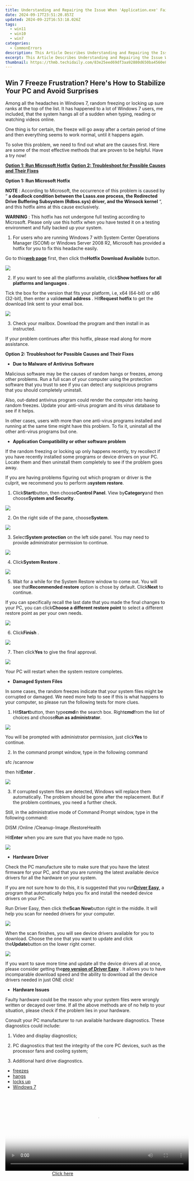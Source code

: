 ```yaml
---
title: Understanding and Repairing the Issue When 'Application.exe' Fails to Run
date: 2024-09-17T23:51:20.857Z
updated: 2024-09-22T16:53:18.026Z
tags:
  - win11
  - win10
  - win7
categories:
  - CommonErrors
description: This Article Describes Understanding and Repairing the Issue When 'Application.exe' Fails to Run
excerpt: This Article Describes Understanding and Repairing the Issue When 'Application.exe' Fails to Run
thumbnail: https://thmb.techidaily.com/83e25eed69df3aa92880d650ba4560e8ba50f00f0835c8a9e56b3818bf712cbe.jpg
---
```


## Win 7 Freeze Frustration? Here's How to Stabilize Your PC and Avoid Surprises

Among all the headaches in Windows 7, random freezing or locking up sure ranks at the top of the list. It has happened to a lot of Windows 7 users, me included, that the system hangs all of a sudden when typing, reading or watching videos online.  
  
 One thing is for certain, the freeze will go away after a certain period of time and then everything seems to work normal, until it happens again.
  
 To solve this problem, we need to find out what are the causes first. Here are some of the most effective methods that are proven to be helpful. Have a try now!
  
[**Option 1: Run Microsoft Hotfix**](https://tools.techidaily.com/drivereasy/download/)
[**Option 2: Troubleshoot for Possible Causes and Their Fixes**](https://tools.techidaily.com/drivereasy/download/)
  
 **Option 1: Run Microsoft Hotfix**
  
**NOTE** : According to Microsoft, the occurrence of this problem is caused by “ **a deadlock condition between the Lsass.exe process, the Redirected Drive Buffering Subsystem (Rdbss.sys) driver, and the Winsock kernel** “, and this hotfix aims at this cause exclusively.
  
**WARNING** : This hotfix has not undergone full testing according to Microsoft. Please only use this hotfix when you have tested it on a testing environment and fully backed up your system.
  
 1) For users who are running Windows 7 with System Center Operations Manager (SCOM) or Windows Server 2008 R2, Microsoft has provided a hotfix for you to fix this headache easily.
  
 Go to this[**web page**](https://support.microsoft.com/en-us/help/2265716/a-computer-that-is-running-windows-server-2008-r2-or-windows-7-stops-responding-randomly) first, then click the**Hotfix Download Available** button.
  
![](https://images.drivereasy.com/wp-content/uploads/2017/03/img_58dc77eb5b7e6.png)
  
 2) If you want to see all the platforms available, click**Show hotfixes for all platforms and languages** .  
  
 Tick the box for the version that fits your platform, i.e, x64 (64-bit) or x86 (32-bit), then enter a valid**email address** . Hit**Request hotfix** to get the download link sent to your email box.  
  
![](https://images.drivereasy.com/wp-content/uploads/2017/03/img_58dc792f21dc9.png)
  
 3) Check your mailbox. Download the program and then install in as instructed.

 If your problem continues after this hotfix, please read along for more assistance.

 **Option 2: Troubleshoot for Possible Causes and Their Fixes**
  
* **Due to Malware of Antivirus Software**
  
Malicious software may be the causes of random hangs or freezes, among other problems. Run a full scan of your computer using the protection software that you trust to see if you can detect any suspicious programs that you should completely uninstall.
  
Also, out-dated antivirus program could render the computer into having random freezes. Update your anti-virus program and its virus database to see if it helps.
  
In other cases, users with more than one anti-virus programs installed and running at the same time might have this problem. To fix it, uninstall all the other anti-virus programs but one.
  
* **Application Compatibility or other software problem**
  
If the random freezing or locking up only happens recently, try recollect if you have recently installed some programs or device drivers on your PC. Locate them and then uninstall them completely to see if the problem goes away.
  
If you are having problems figuring out which program or driver is the culprit, we recommend you to perform a**system restore**.
  
1) Click**Start**button, then choose**Control Panel**. View by**Category**and then choose**System and Security**.
  
![](https://images.drivereasy.com/wp-content/uploads/2017/03/img_58dc82348ff2e.jpg)

2) On the right side of the pane, choose**System**.

![](https://images.drivereasy.com/wp-content/uploads/2017/03/img_58dc825ca563c.jpg)
  
 3) Select**System protection** on the left side panel. You may need to provide administrator permission to continue.  
  
![](https://images.drivereasy.com/wp-content/uploads/2017/03/img_58dc828c52133.jpg)
  
 4) Click**System Restore** .  
  
![](https://images.drivereasy.com/wp-content/uploads/2017/03/img_58dc8305cf991.jpg)
  
 5) Wait for a while for the System Restore window to come out. You will see that**Recommended restore** option is chose by default. Click**Next** to continue.
  
 If you can specifically recall the last date that you made the final changes to your PC, you can click**Choose a different restore point** to select a different restore point as per your own needs.
  
![](https://images.drivereasy.com/wp-content/uploads/2017/03/img_58dc833f15407.jpg)
  
 6) Click**Finish** .
  
![](https://images.drivereasy.com/wp-content/uploads/2017/03/img_58dc83d9a1960.jpg)
  
 7) Then click**Yes** to give the final approval.  
  
![](https://images.drivereasy.com/wp-content/uploads/2017/03/img_58dc840fcfe9f.png)
  
 Your PC will restart when the system restore completes.
  
* **Damaged System Files**
  
In some cases, the random freezes indicate that your system files might be corrupted or damaged. We need more help to see if this is what happens to your computer, so please run the following tests for more clues.
  
1) Hit**Start**button, then type**cmd**in the search box. Right**cmd**from the list of choices and choose**Run as administrator**.
  
![](https://images.drivereasy.com/wp-content/uploads/2017/03/img_58dc85b30ef3d.png)
  
 You will be prompted with administrator permission, just click**Yes** to continue.  
  
 2) In the command prompt window, type in the following command

sfc /scannow

 then hit**Enter** .
  
![](https://images.drivereasy.com/wp-content/uploads/2017/03/img_58dc8a01dc09a.png)

 3) If corrupted system files are detected, Windows will replace them automatically. The problem should be gone after the replacement. But if the problem continues, you need a further check.
  
 Still, in the administrative mode of Command Prompt window, type in the following command:

DISM /Online /Cleanup-Image /RestoreHealth

Hit**Enter** when you are sure that you have made no typo.

![](https://images.drivereasy.com/wp-content/uploads/2017/03/img_58dc8a39228e9.png)
  
* **Hardware Driver**
  
Check the PC manufacture site to make sure that you have the latest firmware for your PC, and that you are running the latest available device drivers for all the hardware on your system.
  
If you are not sure how to do this, it is suggested that you run[**Driver Easy**](https://tools.techidaily.com/drivereasy/download/), a program that automatically helps you fix and install the needed device drivers on your PC.
  
Run Driver Easy, then click the**Scan Now**button right in the middle. It will help you scan for needed drivers for your computer.

![](https://images.drivereasy.com/wp-content/uploads/2017/03/img_58dca3896b9ef.png)

When the scan finishes, you will see device drivers available for you to download. Choose the one that you want to update and click the**Update**button on the lower right corner.
  
![](https://images.drivereasy.com/wp-content/uploads/2017/03/img_58dca4c33bbe3.jpg)
  
 If you want to save more time and update all the device drivers all at once, please consider getting the[**pro version of Driver Easy**](https://tools.techidaily.com/drivereasy/download/) . It allows you to have incomparable download speed and the ability to download all the device drivers needed in just ONE click!
  
* **Hardware Issues**
  
Faulty hardware could be the reason why your system files were wrongly written or decayed over time. If all the above methods are of no help to your situation, please check if the problem lies in your hardware.
  
Consult your PC manufacturer to run available hardware diagnostics. These diagnostics could include:
  
1) Video and display diagnostics;
  
2) PC diagnostics that test the integrity of the core PC devices, such as the processor fans and cooling system;
  
3) Additional hard drive diagnostics.

* [freezes](https://tools.techidaily.com/drivereasy/download/)
* [hangs](https://tools.techidaily.com/drivereasy/download/)
* [locks up](https://tools.techidaily.com/drivereasy/download/)
* [Windows 7](https://tools.techidaily.com/drivereasy/download/)

<ins class="adsbygoogle"
     style="display:block"
     data-ad-format="autorelaxed"
     data-ad-client="ca-pub-7571918770474297"
     data-ad-slot="1223367746"></ins>

<ins class="adsbygoogle"
     style="display:block"
     data-ad-client="ca-pub-7571918770474297"
     data-ad-slot="8358498916"
     data-ad-format="auto"
     data-full-width-responsive="true"></ins>



<!-- affiliate ads begin -->
<span id="1983573">
					<video width="576" height="240" style="cursor:pointer"
           poster="//a.impactradius-go.com/display-clicktoplayimage/1983573.png"
           onclick="if(!this.playClicked){this.play();this.setAttribute('controls',true);this.playClicked=true;}">
	   <source src="//a.impactradius-go.com/display-ad/22993-1983573">
	   <img src="//a.impactradius-go.com/display-clicktoplayimage/1983573.png" style="border: none; height: 100%; width: 100%; object-fit: contain">
	</video>
	<div style="width:360px;text-align:center"><a href="javascript:window.open(decodeURIComponent('https%3A%2F%2Fhomestyler.sjv.io%2Fc%2F5597632%2F1983573%2F22993'), '_blank');void(0);">Click here</a></div>
</span>
<img height="0" width="0" src="https://imp.pxf.io/i/5597632/1983573/22993" style="position:absolute;visibility:hidden;" border="0" />
<!-- affiliate ads end -->

